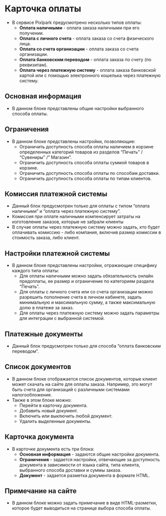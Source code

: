# Карточка оплаты

* В сервисе Pixlpark предусмотрено несколько типов оплаты:
    + **Оплата наличными** - оплата заказа наличными при его получении.
    + **Оплата с личного счета** - оплата заказа со счета физического лица.
    + **Оплата со счета организации** - оплата заказа со счета организации.
    + **Оплата банковским переводом** - оплата заказа по счету (по реквизитам).
    + **Оплата через платежную систему** - оплата заказа банковской картой или с помощью электронного кошелька через платежную систему.

## Основная информация
* В данном блоке представлены общие настройки выбранного способа оплаты.

## Ограничения
* В данном блоке представлены настройки, позволяющие:
    + Ограничить доступность способа оплаты наличием в корзине определенных категорий товаров из разделов “Печать” / “Сувениры” /” Магазин”. 
    + Ограничить доступность способа оплаты суммой товаров в корзине.
    + Ограничить доступность способа оплаты по способам доставки.
    + Ограничить доступность способа оплаты по типам клиентов.

## Комиссия платежной системы
* Данный блок предусмотрен только для оплаты с типом “оплата наличными” и “оплата через платежную систему”.
* Комиссия при оплате наличными компенсирует затраты на изготовление заказов, которые не забрали клиенты
* В случае оплаты через платежную систему можно задать, кто будет оплачивать комиссию - либо компания, включив размер комиссии в стоимость заказа, либо клиент.

## Настройки платежной системы
* В данном блоке представлены настройки, отражающие специфику каждого типа оплаты:
    + Для оплаты наличными можно задать обязательность онлайн предоплаты, ее размер и ограничение по категориям раздела “Печать”.
    + Для оплаты с личного счета или со счета организации можно разрешить пополнение счета в личном кабинете, задать минимальную и максимальную сумму, а также максимальную долю в платеже за заказ.
    + Для оплаты через платежную систему можно задать параметры для интеграции с выбранной системой.

## Платежные документы
* Данный блок предусмотрен только для способа “оплата банковским переводом”.

## Список документов
* В данном блоке отображается список документов, которые клиент может скачать на сайте для оплаты заказа. Например, это могут быть счета для организаций с различными системами налогообложения.
* Также в этом блоке можно:
    + Перейти в карточку документа.
    + Добавить новый документ.
    + Включить или выключить любой документ.
    + Удалить выделенные документы.

## Карточка документа
* В карточке документа есть три блока:
    + **Основная информация** - задаются общие настройки документа.
    + **Ограничения** - задается настройки, отвечающие за доступность документа в зависимости от языка сайта, типа клиента, выбранного способа доставки и суммы заказа.
    + **Документ** - задается разметка документа в формате HTML.

## Примечание на сайте
* В данном блоке можно задать примечание в виде HTML-разметки, которое будет выводиться на странице выбора способа оплаты.
